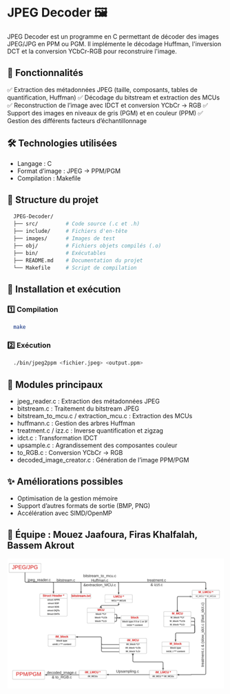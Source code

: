 # JPEG Decoder 🖼️
  JPEG Decoder est un programme en C permettant de décoder des images JPEG/JPG en PPM ou PGM. Il implémente le décodage Huffman, l'inversion DCT et la conversion YCbCr-RGB pour reconstruire l'image.

## 🚀 Fonctionnalités
✅ Extraction des métadonnées JPEG (taille, composants, tables de quantification, Huffman)
✅ Décodage du bitstream et extraction des MCUs
✅ Reconstruction de l’image avec IDCT et conversion YCbCr → RGB
✅ Support des images en niveaux de gris (PGM) et en couleur (PPM)
✅ Gestion des différents facteurs d’échantillonnage

## 🛠️ Technologies utilisées
- Langage : C
- Format d’image : JPEG → PPM/PGM
- Compilation : Makefile
## 📁 Structure du projet
```bash
  JPEG-Decoder/
  ├── src/         # Code source (.c et .h)
  ├── include/     # Fichiers d'en-tête
  ├── images/      # Images de test
  ├── obj/         # Fichiers objets compilés (.o)
  ├── bin/         # Exécutables
  ├── README.md    # Documentation du projet
  └── Makefile     # Script de compilation
```
## 🔧 Installation et exécution
### 1️⃣ **Compilation**
```bash
  make
```
### 2️⃣ **Exécution**
```bash
  ./bin/jpeg2ppm <fichier.jpeg> <output.ppm>
```
## 📌 **Modules principaux**
- jpeg_reader.c : Extraction des métadonnées JPEG
- bitstream.c : Traitement du bitstream JPEG
- bitstream_to_mcu.c / extraction_mcu.c : Extraction des MCUs
- huffmann.c : Gestion des arbres Huffman
- treatment.c / izz.c : Inverse quantification et zigzag
- idct.c : Transformation IDCT
- upsample.c : Agrandissement des composantes couleur
- to_RGB.c : Conversion YCbCr → RGB
- decoded_image_creator.c : Génération de l’image PPM/PGM
## ✨ **Améliorations possibles**
- Optimisation de la gestion mémoire
- Support d’autres formats de sortie (BMP, PNG)
- Accélération avec SIMD/OpenMP
## 👥 **Équipe** : Mouez Jaafoura, Firas Khalfalah, Bassem Akrout

![$$\color{blue}{JPEG\ DECODER\ STRUCTURE\\}$$](projet_C.jpeg)
